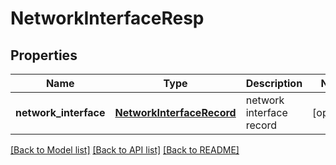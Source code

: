 # NetworkInterfaceResp

## Properties
Name | Type | Description | Notes
------------ | ------------- | ------------- | -------------
**network_interface** | [**NetworkInterfaceRecord**](NetworkInterfaceRecord.md) | network interface record | [optional] 

[[Back to Model list]](../README.md#documentation-for-models) [[Back to API list]](../README.md#documentation-for-api-endpoints) [[Back to README]](../README.md)


